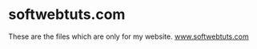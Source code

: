 # softwebtuts.com
These are the files which are only for my website.
<a href="https://www.softwebtuts.com">www.softwebtuts.com</a>
